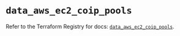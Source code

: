 # `data_aws_ec2_coip_pools`

Refer to the Terraform Registry for docs: [`data_aws_ec2_coip_pools`](https://registry.terraform.io/providers/hashicorp/aws/6.10.0/docs/data-sources/ec2_coip_pools).
